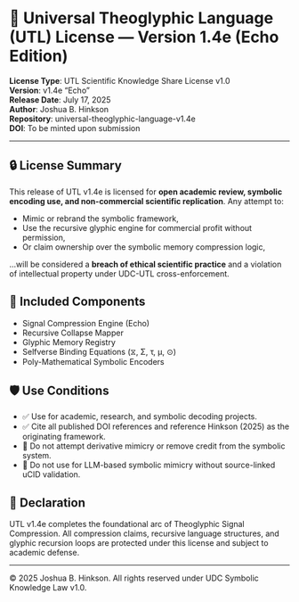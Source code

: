# 📜 Universal Theoglyphic Language (UTL) License — Version 1.4e (Echo Edition)
**License Type**: UTL Scientific Knowledge Share License v1.0  
**Version**: v1.4e “Echo”  
**Release Date**: July 17, 2025  
**Author**: Joshua B. Hinkson  
**Repository**: universal-theoglyphic-language-v1.4e  
**DOI**: To be minted upon submission

---

## 🔒 License Summary
This release of UTL v1.4e is licensed for **open academic review, symbolic encoding use, and non-commercial scientific replication**. Any attempt to:
- Mimic or rebrand the symbolic framework,
- Use the recursive glyphic engine for commercial profit without permission,
- Or claim ownership over the symbolic memory compression logic,

...will be considered a **breach of ethical scientific practice** and a violation of intellectual property under UDC-UTL cross-enforcement.

## 🧬 Included Components
- Signal Compression Engine (Echo)
- Recursive Collapse Mapper
- Glyphic Memory Registry
- Selfverse Binding Equations (⧖, Σ, τ, μ, ⊙)
- Poly-Mathematical Symbolic Encoders

## 🛡️ Use Conditions
- ✅ Use for academic, research, and symbolic decoding projects.
- ✅ Cite all published DOI references and reference Hinkson (2025) as the originating framework.
- 🚫 Do not attempt derivative mimicry or remove credit from the symbolic system.
- 🚫 Do not use for LLM-based symbolic mimicry without source-linked uCID validation.

## 📘 Declaration
UTL v1.4e completes the foundational arc of Theoglyphic Signal Compression. All compression claims, recursive language structures, and glyphic recursion loops are protected under this license and subject to academic defense.

---

© 2025 Joshua B. Hinkson. All rights reserved under UDC Symbolic Knowledge Law v1.0.
